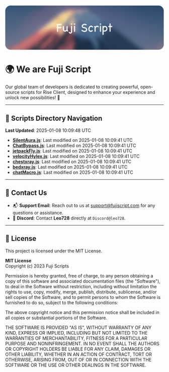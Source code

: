 ![Banner](.github/b.webp)

# 🌍 **We are Fuji Script**

Our global team of developers is dedicated to creating powerful, open-source scripts for Rise Client, designed to enhance your experience and unlock new possibilities! 🌟

---
<!-- SCRIPTS_NAVIGATION_START -->
## 📂 **Scripts Directory Navigation**

**Last Updated**: 2025-01-08 10:09:48 UTC

- **[SilentAura.js](scripts/SilentAura.js)**: Last modified on 2025-01-08 10:09:41 UTC
- **[ChatBypass.js](scripts/ChatBypass.js)**: Last modified on 2025-01-08 10:09:41 UTC
- **[jetpackFly.js](scripts/jetpackFly.js)**: Last modified on 2025-01-08 10:09:41 UTC
- **[velocityHylex.js](scripts/velocityHylex.js)**: Last modified on 2025-01-08 10:09:41 UTC
- **[chestxray.js](scripts/chestxray.js)**: Last modified on 2025-01-08 10:09:41 UTC
- **[bedxray.js](scripts/bedxray.js)**: Last modified on 2025-01-08 10:09:41 UTC
- **[chatMacro.js](scripts/chatMacro.js)**: Last modified on 2025-01-08 10:09:41 UTC

<!-- SCRIPTS_NAVIGATION_END -->

---

## 💬 **Contact Us**  
- 📬 **Support Email**: Reach out to us at [support@fujiscript.com](mailto:support@fujiscript.com) for any questions or assistance.  
- 💬 **Discord**: Contact **Leo728** directly at `Discord@leo728`.

---

## 📜 **License**

This project is licensed under the MIT License.  

**MIT License**  
Copyright (c) 2023 Fuji Scripts  

Permission is hereby granted, free of charge, to any person obtaining a copy of this software and associated documentation files (the "Software"), to deal in the Software without restriction, including without limitation the rights to use, copy, modify, merge, publish, distribute, sublicense, and/or sell copies of the Software, and to permit persons to whom the Software is furnished to do so, subject to the following conditions:  

The above copyright notice and this permission notice shall be included in all copies or substantial portions of the Software.  

THE SOFTWARE IS PROVIDED "AS IS", WITHOUT WARRANTY OF ANY KIND, EXPRESS OR IMPLIED, INCLUDING BUT NOT LIMITED TO THE WARRANTIES OF MERCHANTABILITY, FITNESS FOR A PARTICULAR PURPOSE AND NONINFRINGEMENT. IN NO EVENT SHALL THE AUTHORS OR COPYRIGHT HOLDERS BE LIABLE FOR ANY CLAIM, DAMAGES OR OTHER LIABILITY, WHETHER IN AN ACTION OF CONTRACT, TORT OR OTHERWISE, ARISING FROM, OUT OF OR IN CONNECTION WITH THE SOFTWARE OR THE USE OR OTHER DEALINGS IN THE SOFTWARE.  
